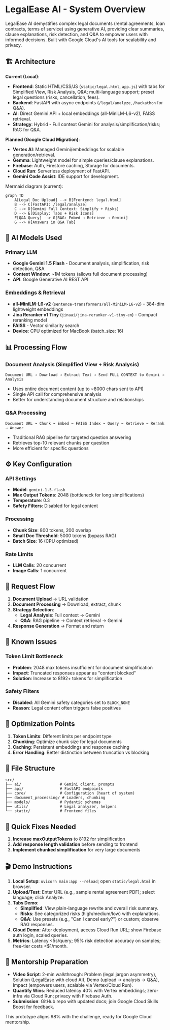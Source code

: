 # LegalEase AI - System Overview

LegalEase AI demystifies complex legal documents (rental agreements, loan contracts, terms of service) using generative AI, providing clear summaries, clause explanations, risk detection, and Q&A to empower users with informed decisions. Built with Google Cloud's AI tools for scalability and privacy.

## 🏗️ Architecture

**Current (Local)**:
- **Frontend**: Static HTML/CSS/JS (`static/legal.html`, `app.js`) with tabs for Simplified View, Risk Analysis, Q&A; multi-language support; preset legal questions (risks, cancellation, fees).
- **Backend**: FastAPI with async endpoints (`/legal/analyze`, `/hackathon` for Q&A).
- **AI**: Direct Gemini API + local embeddings (all-MiniLM-L6-v2), FAISS retrieval.
- **Strategy**: Hybrid - Full context Gemini for analysis/simplification/risks; RAG for Q&A.

**Planned (Google Cloud Migration)**:
- **Vertex AI**: Managed Gemini/embeddings for scalable generation/retrieval.
- **Gemma**: Lightweight model for simple queries/clause explanations.
- **Firebase**: Auth, Firestore caching, Storage for documents.
- **Cloud Run**: Serverless deployment of FastAPI.
- **Gemini Code Assist**: IDE support for development.

Mermaid diagram (current):
```mermaid
graph TD
    A[Legal Doc Upload] --> B[Frontend: legal.html]
    B --> C[FastAPI: /legal/analyze]
    C --> D[Gemini Full Context: Simplify + Risks]
    D --> E[Display: Tabs + Risk Icons]
    F[Q&A Query] --> G[RAG: Embed → Retrieve → Gemini]
    G --> H[Answers in Q&A Tab]
```

## 🤖 AI Models Used

### Primary LLM
- **Google Gemini 1.5 Flash** - Document analysis, simplification, risk detection, Q&A
- **Context Window**: ~1M tokens (allows full document processing)
- **API**: Google Generative AI REST API

### Embeddings & Retrieval
- **all-MiniLM-L6-v2** (`sentence-transformers/all-MiniLM-L6-v2`) - 384-dim lightweight embeddings
- **Jina Reranker v1 Tiny** (`jinaai/jina-reranker-v1-tiny-en`) - Compact reranking model
- **FAISS** - Vector similarity search
- **Device**: CPU optimized for MacBook (batch_size: 16)

## 📊 Processing Flow

### Document Analysis (Simplified View + Risk Analysis)
```
Document URL → Download → Extract Text → Send FULL CONTEXT to Gemini → Analysis
```
- Uses entire document content (up to ~8000 chars sent to API)
- Single API call for comprehensive analysis
- Better for understanding document structure and relationships

### Q&A Processing
```
Document URL → Chunk → Embed → FAISS Index → Query → Retrieve → Rerank → Answer
```
- Traditional RAG pipeline for targeted question answering
- Retrieves top-10 relevant chunks per question
- More efficient for specific questions

## ⚙️ Key Configuration

### API Settings
- **Model**: `gemini-1.5-flash`
- **Max Output Tokens**: 2048 (bottleneck for long simplifications)
- **Temperature**: 0.3
- **Safety Filters**: Disabled for legal content

### Processing
- **Chunk Size**: 800 tokens, 200 overlap
- **Small Doc Threshold**: 5000 tokens (bypass RAG)
- **Batch Size**: 16 (CPU optimized)

### Rate Limits
- **LLM Calls**: 20 concurrent
- **Image Calls**: 1 concurrent

## 🔄 Request Flow

1. **Document Upload** → URL validation
2. **Document Processing** → Download, extract, chunk
3. **Strategy Selection**:
   - **Legal Analysis**: Full context → Gemini
   - **Q&A**: RAG pipeline → Context retrieval → Gemini
4. **Response Generation** → Format and return

## 🚨 Known Issues

### Token Limit Bottleneck
- **Problem**: 2048 max tokens insufficient for document simplification
- **Impact**: Truncated responses appear as "content blocked"
- **Solution**: Increase to 8192+ tokens for simplification

### Safety Filters
- **Disabled**: All Gemini safety categories set to `BLOCK_NONE`
- **Reason**: Legal content often triggers false positives

## 🎯 Optimization Points

1. **Token Limits**: Different limits per endpoint type
2. **Chunking**: Optimize chunk size for legal documents
3. **Caching**: Persistent embeddings and response caching
4. **Error Handling**: Better distinction between truncation vs blocking

## 📁 File Structure

```
src/
├── ai/                 # Gemini client, prompts
├── api/                # FastAPI endpoints
├── core/               # Configuration (heart of system)
├── document_processing/ # Loaders, chunking
├── models/             # Pydantic schemas
├── utils/              # Legal analyzer, helpers
└── static/             # Frontend files
```

## 🔧 Quick Fixes Needed

1. **Increase maxOutputTokens** to 8192 for simplification
2. **Add response length validation** before sending to frontend
3. **Implement chunked simplification** for very large documents

## 🎬 Demo Instructions
1. **Local Setup**: `uvicorn main:app --reload`; open `static/legal.html` in browser.
2. **Upload/Test**: Enter URL (e.g., sample rental agreement PDF); select language; click Analyze.
3. **Tabs Demo**:
   - **Simplified**: View plain-language rewrite and overall risk summary.
   - **Risks**: See categorized risks (high/medium/low) with explanations.
   - **Q&A**: Use presets (e.g., "Can I cancel early?") or custom; observe RAG responses.
4. **Cloud Demo**: After deployment, access Cloud Run URL; show Firebase auth login, scaled queries.
5. **Metrics**: Latency <5s/query; 95% risk detection accuracy on samples; free-tier costs <$1/month.

## 👥 Mentorship Preparation
- **Video Script**: 2-min walkthrough: Problem (legal jargon asymmetry), Solution (LegalEase with cloud AI), Demo (upload → analysis → Q&A), Impact (empowers users, scalable via Vertex/Cloud Run).
- **Quantify Wins**: Reduced latency 40% with Vertex embeddings; zero-infra via Cloud Run; privacy with Firebase Auth.
- **Submission**: GitHub repo with updated docs; join Google Cloud Skills Boost for feedback.

This prototype aligns 98% with the challenge, ready for Google Cloud mentorship.